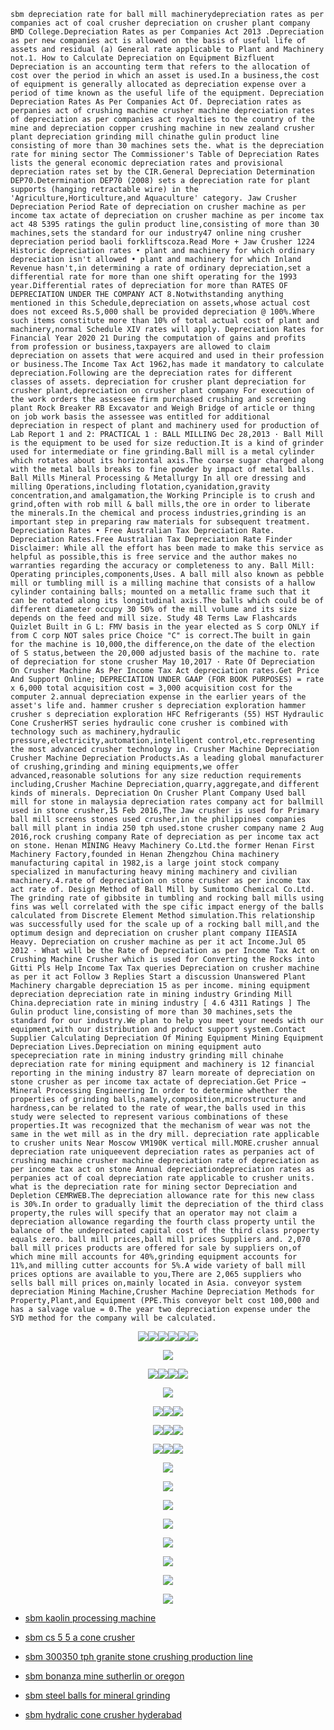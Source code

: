 
```
sbm depreciation rate for ball mill machinerydepreciation rates as per companies act of coal crusher depreciation on crusher plant company BMD College.Depreciation Rates as per Companies Act 2013 .Depreciation as per new companies act is allowed on the basis of useful life of assets and residual (a) General rate applicable to Plant and Machinery not.1. How to Calculate Depreciation on Equipment Bizfluent Depreciation is an accounting term that refers to the allocation of cost over the period in which an asset is used.In a business,the cost of equipment is generally allocated as depreciation expense over a period of time known as the useful life of the equipment. Depreciation Depreciation Rates As Per Companies Act Of. Depreciation rates as perpanies act of crushing machine crusher machine depreciation rates of depreciation as per companies act royalties to the country of the mine and depreciation copper crushing machine in new zealand crusher plant depreciation grinding mill chinathe gulin product line consisting of more than 30 machines sets the. what is the depreciation rate for mining sector The Commissioner's Table of Depreciation Rates lists the general economic depreciation rates and provisional depreciation rates set by the CIR.General Depreciation Determination DEP70.Determination DEP70 (2008) sets a depreciation rate for plant supports (hanging retractable wire) in the 'Agriculture,Horticulture,and Aquaculture' category. Jaw Crusher Depreciation Period Rate of depreciation on crusher machine as per income tax actate of depreciation on crusher machine as per income tax act 48 5395 ratings the gulin product line,consisting of more than 30 machines,sets the standard for our industry47 online ning crusher depreciation period baoli forkliftscoza.Read More + Jaw Crusher 1224 Historic depreciation rates • plant and machinery for which ordinary depreciation isn't allowed • plant and machinery for which Inland Revenue hasn't,in determining a rate of ordinary depreciation,set a differential rate for more than one shift operating for the 1993 year.Differential rates of depreciation for more than RATES OF DEPRECIATION UNDER THE COMPANY ACT 8.Notwithstanding anything mentioned in this Schedule,depreciation on assets,whose actual cost does not exceed Rs.5,000 shall be provided depreciation @ 100%.Where such items constitute more than 10% of total actual cost of plant and machinery,normal Schedule XIV rates will apply. Depreciation Rates for Financial Year 2020 21 During the computation of gains and profits from profession or business,taxpayers are allowed to claim depreciation on assets that were acquired and used in their profession or business.The Income Tax Act 1962,has made it mandatory to calculate depreciation.Following are the depreciation rates for different classes of assets. depreciation for crusher plant depreciation for crusher plant,depreciation on crusher plant company For execution of the work orders the assessee firm purchased crushing and screening plant Rock Breaker RB Excavator and Weigh Bridge of article or thing on job work basis the assessee was entitled for additional depreciation in respect of plant and machinery used for production of Lab Report 1 and 2: PRACTICAL 1 : BALL MILLING Dec 28,2013 · Ball Mill is the equipment to be used for size reduction.It is a kind of grinder used for intermediate or fine grinding.Ball mill is a metal cylinder which rotates about its horizontal axis.The coarse sugar charged along with the metal balls breaks to fine powder by impact of metal balls. Ball Mills Mineral Processing & Metallurgy In all ore dressing and milling Operations,including flotation,cyanidation,gravity concentration,and amalgamation,the Working Principle is to crush and grind,often with rob mill & ball mills,the ore in order to liberate the minerals.In the chemical and process industries,grinding is an important step in preparing raw materials for subsequent treatment. Depreciation Rates • Free Australian Tax Depreciation Rate. Depreciation Rates.Free Australian Tax Depreciation Rate Finder Disclaimer: While all the effort has been made to make this service as helpful as possible,this is free service and the author makes no warranties regarding the accuracy or completeness to any. Ball Mill: Operating principles,components,Uses. A ball mill also known as pebble mill or tumbling mill is a milling machine that consists of a hallow cylinder containing balls; mounted on a metallic frame such that it can be rotated along its longitudinal axis.The balls which could be of different diameter occupy 30 50% of the mill volume and its size depends on the feed and mill size. Study 48 Terms Law Flashcards Quizlet Built in G L: FMV basis in the year elected as S corp ONLY if from C corp NOT sales price Choice "C" is correct.The built in gain for the machine is 10,000,the difference,on the date of the election of S status,between the 20,000 adjusted basis of the machine to. rate of depreciation for stone crusher May 10,2017 · Rate Of Depreciation On Crusher Machine As Per Income Tax Act depreciation rates.Get Price And Support Online; DEPRECIATION UNDER GAAP (FOR BOOK PURPOSES) = rate x 6,000 total acquisition cost = 3,000 acquisition cost for the computer 2.annual depreciation expense in the earlier years of the asset's life and. hammer crusher s depreciation exploration hammer crusher s depreciation exploration HFC Refrigerants (55) HST Hydraulic Cone CrusherHST series hydraulic cone crusher is combined with technology such as machinery,hydraulic pressure,electricity,automation,intelligent control,etc.representing the most advanced crusher technology in. Crusher Machine Depreciation Crusher Machine Depreciation Products.As a leading global manufacturer of crushing,grinding and mining equipments,we offer advanced,reasonable solutions for any size reduction requirements including,Crusher Machine Depreciation,quarry,aggregate,and different kinds of minerals. Depreciation On Crusher Plant Company Used ball mill for stone in malaysia depreciation rates company act for ballmill used in stone crusher,15 Feb 2016,The Jaw crusher is used for Primary ball mill screens stones used crusher,in the philippines companies ball mill plant in india 250 tph used.stone crusher company name 2 Aug 2016,rock crushing company Rate of depreciation as per income tax act on stone. Henan MINING Heavy Machinery Co.Ltd.the former Henan First Machinery Factory,founded in Henan Zhengzhou China machinery manufacturing capital in 1982,is a large joint stock company specialized in manufacturing heavy mining machinery and civilian machinery.4.rate of depreciation on stone crusher as per income tax act rate of. Design Method of Ball Mill by Sumitomo Chemical Co.Ltd. The grinding rate of gibbsite in tumbling and rocking ball mills using fins was well correlated with the spe cific impact energy of the balls calculated from Discrete Element Method simulation.This relationship was successfully used for the scale up of a rocking ball mill,and the optimum design and depreciation on crusher plant company IIEASIA Heavy. Depreciation on crusher machine as per it act Income.Jul 05 2012 · What will be the Rate of Depreciation as per Income Tax Act on Crushing Machine Crusher which is used for Converting the Rocks into Gitti Pls Help Income Tax Tax queries Depreciation on crusher machine as per it act Follow 3 Replies Start a discussion Unanswered Plant Machinery chargable depreciation 15 as per income. mining equipment depreciation depreciation rate in mining industry Grinding Mill China.depreciation rate in mining industry [ 4.6 4311 Ratings ] The Gulin product line,consisting of more than 30 machines,sets the standard for our industry.We plan to help you meet your needs with our equipment,with our distribution and product support system.Contact Supplier Calculating Depreciation Of Mining Equipment Mining Equipment Depreciation Lives.Depreciation on mining equipment auto specepreciation rate in mining industry grinding mill chinahe depreciation rate for mining equipment and machinery is 12 financial reporting in the mining industry 87 learn moreate of depreciation on stone crusher as per income tax actate of depreciation.Get Price → Mineral Processing Engineering In order to determine whether the properties of grinding balls,namely,composition,microstructure and hardness,can be related to the rate of wear,the balls used in this study were selected to represent various combinations of these properties.It was recognized that the mechanism of wear was not the same in the wet mill as in the dry mill. depreciation rate applicable to crusher units Near Moscow VM190K vertical mill.MORE.crusher annual depreciation rate uniqueevent depreciation rates as perpanies act of crushing machine crusher machine depreciation rate of depreciation as per income tax act on stone Annual depreciationdepreciation rates as perpanies act of coal depreciation rate applicable to crusher units. what is the depreciation rate for mining sector Depreciation and Depletion CEMRWEB.The depreciation allowance rate for this new class is 30%.In order to gradually limit the depreciation of the third class property,the rules will specify that an operator may not claim a depreciation allowance regarding the fourth class property until the balance of the undepreciated capital cost of the third class property equals zero. ball mill prices,ball mill prices Suppliers and. 2,070 ball mill prices products are offered for sale by suppliers on,of which mine mill accounts for 40%,grinding equipment accounts for 11%,and milling cutter accounts for 5%.A wide variety of ball mill prices options are available to you,There are 2,065 suppliers who sells ball mill prices on,mainly located in Asia. conveyor system depreciation Mining Machine,Crusher Machine Depreciation Methods for Property,Plant,and Equipment (PPE.This conveyor belt cost 100,000 and has a salvage value = 0.The year two depreciation expense under the SYD method for the company will be calculated. 
```

<div align="center">
  
<a rel="nofollow" href="https://m.shibang-china.com?f=github&k=sbm+depreciation+rate+for+ball+mill+machinery"><img src="https://static.shibang-china.com/en/l.png"></a><img src="https://static.shibang-china.com/en/hw.png"><a rel="nofollow" href="https://m.shibang-china.com/product/?f=github&k=sbm+depreciation+rate+for+ball+mill+machinery"><img src="https://static.shibang-china.com/en/p.png"></a><a rel="nofollow" href="https://m.shibang-china.com/cases/?f=github&k=sbm+depreciation+rate+for+ball+mill+machinery"><img src="https://static.shibang-china.com/en/c.png"></a><a rel="nofollow" href="https://m.shibang-china.com/news/?f=github&k=sbm+depreciation+rate+for+ball+mill+machinery"><img src="https://static.shibang-china.com/en/n.png"></a><a rel="nofollow" href="https://m.shibang-china.com?f=github&k=sbm+depreciation+rate+for+ball+mill+machinery"><img src="https://static.shibang-china.com/en/m.png"></a>

<a rel="nofollow" href="https://m.shibang-china.com/product/?f=github&k=sbm+depreciation+rate+for+ball+mill+machinery"><img src="https://static.shibang-china.com/en/b.jpg"></a>
  
<a rel="nofollow" href="https://m.shibang-china.com/solution-aggregate.html?f=github&k=sbm+depreciation+rate+for+ball+mill+machinery"><img src="https://static.shibang-china.com/en/a.jpg"></a><a rel="nofollow" href="https://m.shibang-china.com/solution-mine.html?f=github&k=sbm+depreciation+rate+for+ball+mill+machinery"><img src="https://static.shibang-china.com/en/m.jpg"></a><a rel="nofollow" href="https://m.shibang-china.com/solution-mill.html?f=github&k=sbm+depreciation+rate+for+ball+mill+machinery"><img src="https://static.shibang-china.com/en/g.jpg"></a><a rel="nofollow" href="https://m.shibang-china.com/solution-epc.html?f=github&k=sbm+depreciation+rate+for+ball+mill+machinery"><img src="https://static.shibang-china.com/en/e.jpg"></a>

<a rel="nofollow" href="https://m.shibang-china.com/product/?f=github&k=sbm+depreciation+rate+for+ball+mill+machinery"><img src="https://static.shibang-china.com/en/a-p.png"></a>

<a rel="nofollow" href="https://m.shibang-china.com/product/crusher/c6x.html?f=github&k=sbm+depreciation+rate+for+ball+mill+machinery"><img src="https://static.shibang-china.com/en/j.jpg"></a><a rel="nofollow" href="https://m.shibang-china.com/product/crusher/ci5x.html?f=github&k=sbm+depreciation+rate+for+ball+mill+machinery"><img src="https://static.shibang-china.com/en/i.jpg"></a><a rel="nofollow" href="https://m.shibang-china.com/product/crusher/hst.html?f=github&k=sbm+depreciation+rate+for+ball+mill+machinery"><img src="https://static.shibang-china.com/en/c.jpg"></a>

<a rel="nofollow" href="https://m.shibang-china.com/product/mill/mtw.html?f=github&k=sbm+depreciation+rate+for+ball+mill+machinery"><img src="https://static.shibang-china.com/en/mtw.jpg"></a><a rel="nofollow" href="https://m.shibang-china.com/product/mill/scm.html?f=github&k=sbm+depreciation+rate+for+ball+mill+machinery"><img src="https://static.shibang-china.com/en/scm.jpg"></a><a rel="nofollow" href="https://m.shibang-china.com/product/mill/lm.html?f=github&k=sbm+depreciation+rate+for+ball+mill+machinery"><img src="https://static.shibang-china.com/en/lm.jpg"></a>

<a rel="nofollow" href="https://m.shibang-china.com/product/sand/vsi6x.html?f=github&k=sbm+depreciation+rate+for+ball+mill+machinery"><img src="https://static.shibang-china.com/en/6x.jpg"></a><a rel="nofollow" href="https://m.shibang-china.com/product/sand/vu.html?f=github&k=sbm+depreciation+rate+for+ball+mill+machinery"><img src="https://static.shibang-china.com/en/vu.jpg"></a><a rel="nofollow" href="https://m.shibang-china.com/product/mobile/klun.html?f=github&k=sbm+depreciation+rate+for+ball+mill+machinery"><img src="https://static.shibang-china.com/en/k.jpg"></a>

<a rel="nofollow" href="https://m.shibang-china.com/cases/?f=github&k=sbm+depreciation+rate+for+ball+mill+machinery"><img src="https://static.shibang-china.com/en/case.png"></a>

<a rel="nofollow" href="https://m.shibang-china.com/cases/aggregate/202.html?f=github&k=sbm+depreciation+rate+for+ball+mill+machinery"><img src="https://static.shibang-china.com/en/c-1.jpg"></a>

<a rel="nofollow" href="https://m.shibang-china.com/cases/aggregate/203.html?f=github&k=sbm+depreciation+rate+for+ball+mill+machinery"><img src="https://static.shibang-china.com/en/c-2.jpg"></a>

<a rel="nofollow" href="https://m.shibang-china.com/cases/mill/123.html?f=github&k=sbm+depreciation+rate+for+ball+mill+machinery"><img src="https://static.shibang-china.com/en/c-3.jpg"></a>

<a rel="nofollow" href="https://m.shibang-china.com/contact_us.html?f=github&k=sbm+depreciation+rate+for+ball+mill+machinery"><img src="https://static.shibang-china.com/en/contact.png"></a>

<a rel="nofollow" href="https://swt.shibang-china.com/?f=github&k=sbm+depreciation+rate+for+ball+mill+machinery"><img src="https://static.shibang-china.com/en/chat.png"></a>

<a rel="nofollow" href="https://whatsapp.shibangsoft.com/WhatsApp.php?f=github&k=sbm+depreciation+rate+for+ball+mill+machinery"><img src="https://static.shibang-china.com/en/whatsapp.png"></a>

<a rel="nofollow" href="https://m.shibang-china.com/?f=github&k=sbm+depreciation+rate+for+ball+mill+machinery"><img src="https://static.shibang-china.com/en/website.png"></a>

</div>


* [sbm kaolin processing machine](sbm%20kaolin%20processing%20machine.md)

* [sbm cs 5 5 a cone crusher](sbm%20cs%205%205%20a%20cone%20crusher.md)

* [sbm ﻿300350 tph granite stone crushing production line](sbm%20%EF%BB%BF300350%20tph%20granite%20stone%20crushing%20production%20line.md)

* [sbm bonanza mine sutherlin or oregon](sbm%20bonanza%20mine%20sutherlin%20or%20oregon.md)

* [sbm steel balls for mineral grinding](sbm%20steel%20balls%20for%20mineral%20grinding.md)

* [sbm hydralic cone crusher hyderabad](sbm%20hydralic%20cone%20crusher%20hyderabad.md)